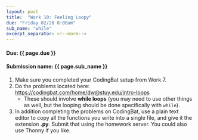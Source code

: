 ```yaml
---
layout: post
title:  "Work 10: Feeling Loopy"
due: "Friday 02/28 8:00am"
sub_name: "while"
excerpt_separator: <!--more-->
---
```


#### Due: {{ page.due }}

#### Submission name: {{ page.sub_name }}
<!--more-->

1. Make sure you completed your CodingBat setup from Work 7.
2. Do the problems located here: <https://codingbat.com/home/dw@stuy.edu/intro-loops>
   * These should involve __while loops__ (you may need to use other things as well, but the looping should be done specifically with `while`).
3. In addition completing the problems on CodingBat, use a plain text editor to copy all the functions you write into a single file, and give it the extension __.py__. Submit that using the homework server. You could also use Thonny if you like.
